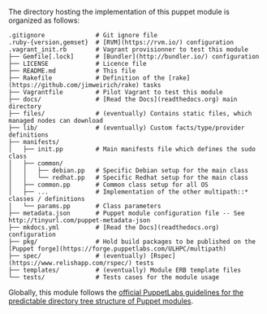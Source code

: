 The directory hosting the implementation of this puppet module is organized as follows:

```
.gitignore              # Git ignore file
.ruby-{version,gemset}  # [RVM](https://rvm.io/) configuration
.vagrant_init.rb        # Vagrant provisionner to test this module
├── Gemfile[.lock]      # [Bundler](http://bundler.io/) configuration
├── LICENSE             # Licence file
├── README.md           # This file
├── Rakefile            # Definition of the [rake](https://github.com/jimweirich/rake) tasks
├── Vagrantfile         # Pilot Vagrant to test this module
├── docs/               # [Read the Docs](readthedocs.org) main directory
├── files/              # (eventually) Contains static files, which managed nodes can download
├── lib/                # (eventually) Custom facts/type/provider definitions
├── manifests/         
│   ├── init.pp         # Main manifests file which defines the sudo class 
│   ├── common/
│   │   ├── debian.pp   # Specific Debian setup for the main class
│   │   └── redhat.pp   # Specific Redhat setup for the main class
│   ├── common.pp       # Common class setup for all OS
│   ├── ...             # Implementation of the other multipath::* classes / definitions
│   └── params.pp       # Class parameters
├── metadata.json       # Puppet module configuration file -- See http://tinyurl.com/puppet-metadata-json
├── mkdocs.yml          # [Read the Docs](readthedocs.org) configuration 
├── pkg/                # Hold build packages to be published on the [Puppet forge](https://forge.puppetlabs.com/ULHPC/multipath)
├── spec/               # (eventually) [Rspec](https://www.relishapp.com/rspec/) tests
├── templates/          # (eventually) Module ERB template files
└── tests/              # Tests cases for the module usage
```

Globally, this module follows the [official PuppetLabs guidelines for the predictable directory tree structure of Puppet modules](http://docs.puppetlabs.com/puppet/latest/reference/modules_fundamentals.html#module-layout).

